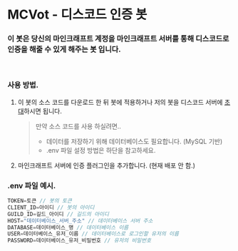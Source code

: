# MCVot - 디스코드 인증 봇

### 이 봇은 당신의 마인크래프트 계정을 마인크래프트 서버를 통해 디스코드로 인증을 해줄 수 있게 해주는 봇 입니다.

<br>

### 사용 방법.

1. 이 봇의 소스 코드를 다운로드 한 뒤 봇에 적용하거나 저의 봇을 디스코드 서버에 [초대](https://discord.com/api/oauth2/authorize?client_id=1023276509248639078&permissions=8&scope=bot)하시면 됩니다. <br>
   > 만약 소스 코드를 사용 하실려면..
   > - 데이터를 저장하기 위해 데이터베이스도 필요합니다. (MySQL 기반)
   > - .env 파일 설정 방법은 하단을 참고하세요.
2. 마인크래프트 서버에 인증 플러그인을 추가합니다. (현재 배포 안 함.)

### .env 파일 예시.

```javascript
TOKEN=토큰 // 봇의 토큰
CLIENT_ID=아이디 // 봇의 아이디
GUILD_ID=길드_아이디 // 길드의 아이디
HOST="데이터베이스_서버_주소" // 데이터베이스 서버 주소
DATABASE=데이터베이스_명 // 데이터베이스 이름
USER=데이터베이스_유저_이름 // 데이터베이스로 로그인할 유저의 이름
PASSWORD=데이터베이스_유저_비밀번호 // 유저의 비밀번호
```